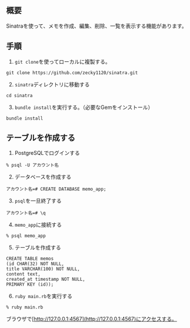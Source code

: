 ## 概要
Sinatraを使って、メモを作成、編集、削除、一覧を表示する機能があります。

## 手順
1. `git clone`を使ってローカルに複製する。
```
git clone https://github.com/zecky1120/sinatra.git
```
2. `sinatra`ディレクトリに移動する
```
cd sinatra
```
3. `bundle install`を実行する。（必要なGemをインストール）
```
bundle install
```

## テーブルを作成する

1. PostgreSQLでログインする
```
% psql -U アカウント名
```
2. データベースを作成する
```
アカウント名=# CREATE DATABASE memo_app;
```
3. `psql`を一旦終了する
```
アカウント名=# \q
```
4. `memo_app`に接続する
```
% psql memo_app
```
5. テーブルを作成する
```
CREATE TABLE memos
(id CHAR(32) NOT NULL,
title VARCHAR(100) NOT NULL,
content text,
created_at timestamp NOT NULL,
PRIMARY KEY (id));
```
6. `ruby main.rb`を実行する
```
% ruby main.rb
```
ブラウザで[http://127.0.0.1:4567](http://127.0.0.1:4567)にアクセスする。
